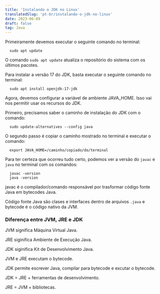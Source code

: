 ```yaml
---
title: 'Instalando o JDK no Linux'
translatedSlug: 'pt-br/instalando-o-jdk-no-linux'
date: 2023-06-09
draft: false
tag: Java
---
```


Primeiramente devemos executar o seguinte comando no terminal:

```
  sudo apt update
```

O comando `sudo apt update` atualiza o repositório do sistema com os últimos pacotes.

Para instalar a versão 17 do JDK, basta executar o seguinte comando no terminal:

```
  sudo apt install openjdk-17-jdk
```

Agora, devemos configurar a variável de ambiente JAVA_HOME. Isso vai nos permitir usar os recursos do JDK.

Primeiro, precisamos saber o caminho de instalação do JDK com o comando:

```
  sudo update-alternatives --config java
```

O segundo passo é copiar o caminho mostrado no terminal e executar o comando:

```
  export JAVA_HOME=/caminho/copiado/do/terminal
```

Para ter certeza que ocorreu tudo certo, podemos ver a versão do `javac` e `java` no terminal com os comandos:

```
  javac -version
  java -version
```

javac é o compilador/comando responsável por trasformar código fonte Java em bytecodes Java.

Código fonte Java são clases e interfaces dentro de arquivos `.java` e bytecode é o código nativo da JVM.

### Diferença entre JVM, JRE e JDK

JVM significa Máquina Virtual Java.

JRE siginifica Ambiente de Execução Java.

JDK siginifica Kit de Desenvolvimento Java.

JVM e JRE executam o bytecode.

JDK permite escrever Java, compilar para bytecode e excutar o bytecode.

JDK = JRE + ferramentas de desenvolvimento.

JRE = JVM + bibliotecas.
